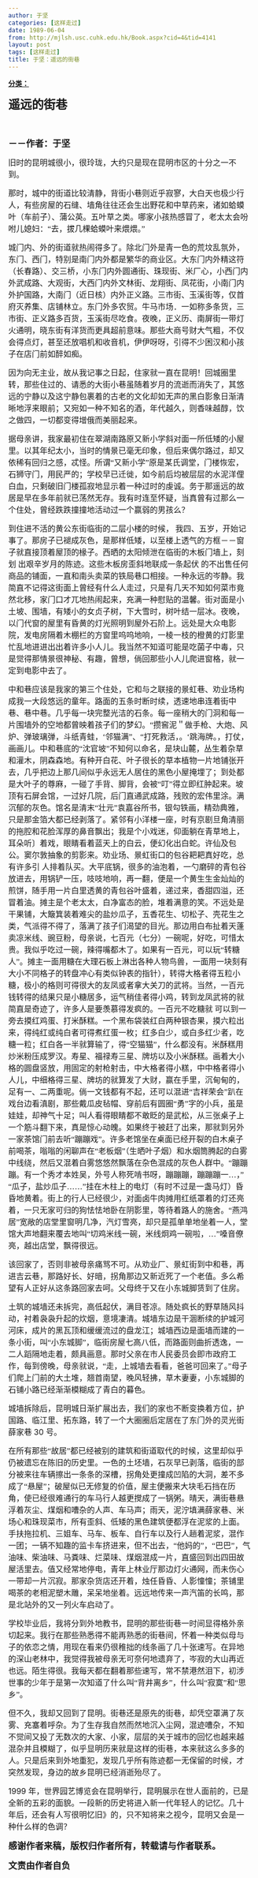 ```yaml
---
author: 于坚
categories: [这样走过]
date: 1989-06-04
from: http://mjlsh.usc.cuhk.edu.hk/Book.aspx?cid=4&tid=4141
layout: post
tags: [这样走过]
title: 于坚：遥远的街巷
---
```


<div style="margin: 15px 10px 10px 0px;">
 <div>
  <span id="ctl00_ContentPlaceHolder1_chapter1_SubjectLabel" style="font-weight:bold;text-decoration:underline;">
   分类：
  </span>
 </div>
 <!--[if gte mso 9]><xml>
 <o:OfficeDocumentSettings>
  <o:AllowPNG/>
 </o:OfficeDocumentSettings>
</xml><![endif]-->
 <!--[if gte mso 9]><xml>
 <w:WordDocument>
  <w:View>Normal</w:View>
  <w:Zoom>0</w:Zoom>
  <w:TrackMoves/>
  <w:TrackFormatting/>
  <w:PunctuationKerning/>
  <w:ValidateAgainstSchemas/>
  <w:SaveIfXMLInvalid>false</w:SaveIfXMLInvalid>
  <w:IgnoreMixedContent>false</w:IgnoreMixedContent>
  <w:AlwaysShowPlaceholderText>false</w:AlwaysShowPlaceholderText>
  <w:DoNotPromoteQF/>
  <w:LidThemeOther>EN-US</w:LidThemeOther>
  <w:LidThemeAsian>ZH-CN</w:LidThemeAsian>
  <w:LidThemeComplexScript>X-NONE</w:LidThemeComplexScript>
  <w:Compatibility>
   <w:BreakWrappedTables/>
   <w:SnapToGridInCell/>
   <w:WrapTextWithPunct/>
   <w:UseAsianBreakRules/>
   <w:DontGrowAutofit/>
   <w:SplitPgBreakAndParaMark/>
   <w:EnableOpenTypeKerning/>
   <w:DontFlipMirrorIndents/>
   <w:OverrideTableStyleHps/>
   <w:UseFELayout/>
  </w:Compatibility>
  <m:mathPr>
   <m:mathFont m:val="Cambria Math"/>
   <m:brkBin m:val="before"/>
   <m:brkBinSub m:val="&#45;-"/>
   <m:smallFrac m:val="off"/>
   <m:dispDef/>
   <m:lMargin m:val="0"/>
   <m:rMargin m:val="0"/>
   <m:defJc m:val="centerGroup"/>
   <m:wrapIndent m:val="1440"/>
   <m:intLim m:val="subSup"/>
   <m:naryLim m:val="undOvr"/>
  </m:mathPr></w:WordDocument>
</xml><![endif]-->
 <!--[if gte mso 9]><xml>
 <w:LatentStyles DefLockedState="false" DefUnhideWhenUsed="true"
  DefSemiHidden="true" DefQFormat="false" DefPriority="99"
  LatentStyleCount="276">
  <w:LsdException Locked="false" Priority="0" SemiHidden="false"
   UnhideWhenUsed="false" QFormat="true" Name="Normal"/>
  <w:LsdException Locked="false" Priority="9" SemiHidden="false"
   UnhideWhenUsed="false" QFormat="true" Name="heading 1"/>
  <w:LsdException Locked="false" Priority="9" QFormat="true" Name="heading 2"/>
  <w:LsdException Locked="false" Priority="9" QFormat="true" Name="heading 3"/>
  <w:LsdException Locked="false" Priority="9" QFormat="true" Name="heading 4"/>
  <w:LsdException Locked="false" Priority="9" QFormat="true" Name="heading 5"/>
  <w:LsdException Locked="false" Priority="9" QFormat="true" Name="heading 6"/>
  <w:LsdException Locked="false" Priority="9" QFormat="true" Name="heading 7"/>
  <w:LsdException Locked="false" Priority="9" QFormat="true" Name="heading 8"/>
  <w:LsdException Locked="false" Priority="9" QFormat="true" Name="heading 9"/>
  <w:LsdException Locked="false" Priority="39" Name="toc 1"/>
  <w:LsdException Locked="false" Priority="39" Name="toc 2"/>
  <w:LsdException Locked="false" Priority="39" Name="toc 3"/>
  <w:LsdException Locked="false" Priority="39" Name="toc 4"/>
  <w:LsdException Locked="false" Priority="39" Name="toc 5"/>
  <w:LsdException Locked="false" Priority="39" Name="toc 6"/>
  <w:LsdException Locked="false" Priority="39" Name="toc 7"/>
  <w:LsdException Locked="false" Priority="39" Name="toc 8"/>
  <w:LsdException Locked="false" Priority="39" Name="toc 9"/>
  <w:LsdException Locked="false" Priority="35" QFormat="true" Name="caption"/>
  <w:LsdException Locked="false" Priority="10" SemiHidden="false"
   UnhideWhenUsed="false" QFormat="true" Name="Title"/>
  <w:LsdException Locked="false" Priority="1" Name="Default Paragraph Font"/>
  <w:LsdException Locked="false" Priority="11" SemiHidden="false"
   UnhideWhenUsed="false" QFormat="true" Name="Subtitle"/>
  <w:LsdException Locked="false" Priority="22" SemiHidden="false"
   UnhideWhenUsed="false" QFormat="true" Name="Strong"/>
  <w:LsdException Locked="false" Priority="20" SemiHidden="false"
   UnhideWhenUsed="false" QFormat="true" Name="Emphasis"/>
  <w:LsdException Locked="false" Priority="59" SemiHidden="false"
   UnhideWhenUsed="false" Name="Table Grid"/>
  <w:LsdException Locked="false" UnhideWhenUsed="false" Name="Placeholder Text"/>
  <w:LsdException Locked="false" Priority="1" SemiHidden="false"
   UnhideWhenUsed="false" QFormat="true" Name="No Spacing"/>
  <w:LsdException Locked="false" Priority="60" SemiHidden="false"
   UnhideWhenUsed="false" Name="Light Shading"/>
  <w:LsdException Locked="false" Priority="61" SemiHidden="false"
   UnhideWhenUsed="false" Name="Light List"/>
  <w:LsdException Locked="false" Priority="62" SemiHidden="false"
   UnhideWhenUsed="false" Name="Light Grid"/>
  <w:LsdException Locked="false" Priority="63" SemiHidden="false"
   UnhideWhenUsed="false" Name="Medium Shading 1"/>
  <w:LsdException Locked="false" Priority="64" SemiHidden="false"
   UnhideWhenUsed="false" Name="Medium Shading 2"/>
  <w:LsdException Locked="false" Priority="65" SemiHidden="false"
   UnhideWhenUsed="false" Name="Medium List 1"/>
  <w:LsdException Locked="false" Priority="66" SemiHidden="false"
   UnhideWhenUsed="false" Name="Medium List 2"/>
  <w:LsdException Locked="false" Priority="67" SemiHidden="false"
   UnhideWhenUsed="false" Name="Medium Grid 1"/>
  <w:LsdException Locked="false" Priority="68" SemiHidden="false"
   UnhideWhenUsed="false" Name="Medium Grid 2"/>
  <w:LsdException Locked="false" Priority="69" SemiHidden="false"
   UnhideWhenUsed="false" Name="Medium Grid 3"/>
  <w:LsdException Locked="false" Priority="70" SemiHidden="false"
   UnhideWhenUsed="false" Name="Dark List"/>
  <w:LsdException Locked="false" Priority="71" SemiHidden="false"
   UnhideWhenUsed="false" Name="Colorful Shading"/>
  <w:LsdException Locked="false" Priority="72" SemiHidden="false"
   UnhideWhenUsed="false" Name="Colorful List"/>
  <w:LsdException Locked="false" Priority="73" SemiHidden="false"
   UnhideWhenUsed="false" Name="Colorful Grid"/>
  <w:LsdException Locked="false" Priority="60" SemiHidden="false"
   UnhideWhenUsed="false" Name="Light Shading Accent 1"/>
  <w:LsdException Locked="false" Priority="61" SemiHidden="false"
   UnhideWhenUsed="false" Name="Light List Accent 1"/>
  <w:LsdException Locked="false" Priority="62" SemiHidden="false"
   UnhideWhenUsed="false" Name="Light Grid Accent 1"/>
  <w:LsdException Locked="false" Priority="63" SemiHidden="false"
   UnhideWhenUsed="false" Name="Medium Shading 1 Accent 1"/>
  <w:LsdException Locked="false" Priority="64" SemiHidden="false"
   UnhideWhenUsed="false" Name="Medium Shading 2 Accent 1"/>
  <w:LsdException Locked="false" Priority="65" SemiHidden="false"
   UnhideWhenUsed="false" Name="Medium List 1 Accent 1"/>
  <w:LsdException Locked="false" UnhideWhenUsed="false" Name="Revision"/>
  <w:LsdException Locked="false" Priority="34" SemiHidden="false"
   UnhideWhenUsed="false" QFormat="true" Name="List Paragraph"/>
  <w:LsdException Locked="false" Priority="29" SemiHidden="false"
   UnhideWhenUsed="false" QFormat="true" Name="Quote"/>
  <w:LsdException Locked="false" Priority="30" SemiHidden="false"
   UnhideWhenUsed="false" QFormat="true" Name="Intense Quote"/>
  <w:LsdException Locked="false" Priority="66" SemiHidden="false"
   UnhideWhenUsed="false" Name="Medium List 2 Accent 1"/>
  <w:LsdException Locked="false" Priority="67" SemiHidden="false"
   UnhideWhenUsed="false" Name="Medium Grid 1 Accent 1"/>
  <w:LsdException Locked="false" Priority="68" SemiHidden="false"
   UnhideWhenUsed="false" Name="Medium Grid 2 Accent 1"/>
  <w:LsdException Locked="false" Priority="69" SemiHidden="false"
   UnhideWhenUsed="false" Name="Medium Grid 3 Accent 1"/>
  <w:LsdException Locked="false" Priority="70" SemiHidden="false"
   UnhideWhenUsed="false" Name="Dark List Accent 1"/>
  <w:LsdException Locked="false" Priority="71" SemiHidden="false"
   UnhideWhenUsed="false" Name="Colorful Shading Accent 1"/>
  <w:LsdException Locked="false" Priority="72" SemiHidden="false"
   UnhideWhenUsed="false" Name="Colorful List Accent 1"/>
  <w:LsdException Locked="false" Priority="73" SemiHidden="false"
   UnhideWhenUsed="false" Name="Colorful Grid Accent 1"/>
  <w:LsdException Locked="false" Priority="60" SemiHidden="false"
   UnhideWhenUsed="false" Name="Light Shading Accent 2"/>
  <w:LsdException Locked="false" Priority="61" SemiHidden="false"
   UnhideWhenUsed="false" Name="Light List Accent 2"/>
  <w:LsdException Locked="false" Priority="62" SemiHidden="false"
   UnhideWhenUsed="false" Name="Light Grid Accent 2"/>
  <w:LsdException Locked="false" Priority="63" SemiHidden="false"
   UnhideWhenUsed="false" Name="Medium Shading 1 Accent 2"/>
  <w:LsdException Locked="false" Priority="64" SemiHidden="false"
   UnhideWhenUsed="false" Name="Medium Shading 2 Accent 2"/>
  <w:LsdException Locked="false" Priority="65" SemiHidden="false"
   UnhideWhenUsed="false" Name="Medium List 1 Accent 2"/>
  <w:LsdException Locked="false" Priority="66" SemiHidden="false"
   UnhideWhenUsed="false" Name="Medium List 2 Accent 2"/>
  <w:LsdException Locked="false" Priority="67" SemiHidden="false"
   UnhideWhenUsed="false" Name="Medium Grid 1 Accent 2"/>
  <w:LsdException Locked="false" Priority="68" SemiHidden="false"
   UnhideWhenUsed="false" Name="Medium Grid 2 Accent 2"/>
  <w:LsdException Locked="false" Priority="69" SemiHidden="false"
   UnhideWhenUsed="false" Name="Medium Grid 3 Accent 2"/>
  <w:LsdException Locked="false" Priority="70" SemiHidden="false"
   UnhideWhenUsed="false" Name="Dark List Accent 2"/>
  <w:LsdException Locked="false" Priority="71" SemiHidden="false"
   UnhideWhenUsed="false" Name="Colorful Shading Accent 2"/>
  <w:LsdException Locked="false" Priority="72" SemiHidden="false"
   UnhideWhenUsed="false" Name="Colorful List Accent 2"/>
  <w:LsdException Locked="false" Priority="73" SemiHidden="false"
   UnhideWhenUsed="false" Name="Colorful Grid Accent 2"/>
  <w:LsdException Locked="false" Priority="60" SemiHidden="false"
   UnhideWhenUsed="false" Name="Light Shading Accent 3"/>
  <w:LsdException Locked="false" Priority="61" SemiHidden="false"
   UnhideWhenUsed="false" Name="Light List Accent 3"/>
  <w:LsdException Locked="false" Priority="62" SemiHidden="false"
   UnhideWhenUsed="false" Name="Light Grid Accent 3"/>
  <w:LsdException Locked="false" Priority="63" SemiHidden="false"
   UnhideWhenUsed="false" Name="Medium Shading 1 Accent 3"/>
  <w:LsdException Locked="false" Priority="64" SemiHidden="false"
   UnhideWhenUsed="false" Name="Medium Shading 2 Accent 3"/>
  <w:LsdException Locked="false" Priority="65" SemiHidden="false"
   UnhideWhenUsed="false" Name="Medium List 1 Accent 3"/>
  <w:LsdException Locked="false" Priority="66" SemiHidden="false"
   UnhideWhenUsed="false" Name="Medium List 2 Accent 3"/>
  <w:LsdException Locked="false" Priority="67" SemiHidden="false"
   UnhideWhenUsed="false" Name="Medium Grid 1 Accent 3"/>
  <w:LsdException Locked="false" Priority="68" SemiHidden="false"
   UnhideWhenUsed="false" Name="Medium Grid 2 Accent 3"/>
  <w:LsdException Locked="false" Priority="69" SemiHidden="false"
   UnhideWhenUsed="false" Name="Medium Grid 3 Accent 3"/>
  <w:LsdException Locked="false" Priority="70" SemiHidden="false"
   UnhideWhenUsed="false" Name="Dark List Accent 3"/>
  <w:LsdException Locked="false" Priority="71" SemiHidden="false"
   UnhideWhenUsed="false" Name="Colorful Shading Accent 3"/>
  <w:LsdException Locked="false" Priority="72" SemiHidden="false"
   UnhideWhenUsed="false" Name="Colorful List Accent 3"/>
  <w:LsdException Locked="false" Priority="73" SemiHidden="false"
   UnhideWhenUsed="false" Name="Colorful Grid Accent 3"/>
  <w:LsdException Locked="false" Priority="60" SemiHidden="false"
   UnhideWhenUsed="false" Name="Light Shading Accent 4"/>
  <w:LsdException Locked="false" Priority="61" SemiHidden="false"
   UnhideWhenUsed="false" Name="Light List Accent 4"/>
  <w:LsdException Locked="false" Priority="62" SemiHidden="false"
   UnhideWhenUsed="false" Name="Light Grid Accent 4"/>
  <w:LsdException Locked="false" Priority="63" SemiHidden="false"
   UnhideWhenUsed="false" Name="Medium Shading 1 Accent 4"/>
  <w:LsdException Locked="false" Priority="64" SemiHidden="false"
   UnhideWhenUsed="false" Name="Medium Shading 2 Accent 4"/>
  <w:LsdException Locked="false" Priority="65" SemiHidden="false"
   UnhideWhenUsed="false" Name="Medium List 1 Accent 4"/>
  <w:LsdException Locked="false" Priority="66" SemiHidden="false"
   UnhideWhenUsed="false" Name="Medium List 2 Accent 4"/>
  <w:LsdException Locked="false" Priority="67" SemiHidden="false"
   UnhideWhenUsed="false" Name="Medium Grid 1 Accent 4"/>
  <w:LsdException Locked="false" Priority="68" SemiHidden="false"
   UnhideWhenUsed="false" Name="Medium Grid 2 Accent 4"/>
  <w:LsdException Locked="false" Priority="69" SemiHidden="false"
   UnhideWhenUsed="false" Name="Medium Grid 3 Accent 4"/>
  <w:LsdException Locked="false" Priority="70" SemiHidden="false"
   UnhideWhenUsed="false" Name="Dark List Accent 4"/>
  <w:LsdException Locked="false" Priority="71" SemiHidden="false"
   UnhideWhenUsed="false" Name="Colorful Shading Accent 4"/>
  <w:LsdException Locked="false" Priority="72" SemiHidden="false"
   UnhideWhenUsed="false" Name="Colorful List Accent 4"/>
  <w:LsdException Locked="false" Priority="73" SemiHidden="false"
   UnhideWhenUsed="false" Name="Colorful Grid Accent 4"/>
  <w:LsdException Locked="false" Priority="60" SemiHidden="false"
   UnhideWhenUsed="false" Name="Light Shading Accent 5"/>
  <w:LsdException Locked="false" Priority="61" SemiHidden="false"
   UnhideWhenUsed="false" Name="Light List Accent 5"/>
  <w:LsdException Locked="false" Priority="62" SemiHidden="false"
   UnhideWhenUsed="false" Name="Light Grid Accent 5"/>
  <w:LsdException Locked="false" Priority="63" SemiHidden="false"
   UnhideWhenUsed="false" Name="Medium Shading 1 Accent 5"/>
  <w:LsdException Locked="false" Priority="64" SemiHidden="false"
   UnhideWhenUsed="false" Name="Medium Shading 2 Accent 5"/>
  <w:LsdException Locked="false" Priority="65" SemiHidden="false"
   UnhideWhenUsed="false" Name="Medium List 1 Accent 5"/>
  <w:LsdException Locked="false" Priority="66" SemiHidden="false"
   UnhideWhenUsed="false" Name="Medium List 2 Accent 5"/>
  <w:LsdException Locked="false" Priority="67" SemiHidden="false"
   UnhideWhenUsed="false" Name="Medium Grid 1 Accent 5"/>
  <w:LsdException Locked="false" Priority="68" SemiHidden="false"
   UnhideWhenUsed="false" Name="Medium Grid 2 Accent 5"/>
  <w:LsdException Locked="false" Priority="69" SemiHidden="false"
   UnhideWhenUsed="false" Name="Medium Grid 3 Accent 5"/>
  <w:LsdException Locked="false" Priority="70" SemiHidden="false"
   UnhideWhenUsed="false" Name="Dark List Accent 5"/>
  <w:LsdException Locked="false" Priority="71" SemiHidden="false"
   UnhideWhenUsed="false" Name="Colorful Shading Accent 5"/>
  <w:LsdException Locked="false" Priority="72" SemiHidden="false"
   UnhideWhenUsed="false" Name="Colorful List Accent 5"/>
  <w:LsdException Locked="false" Priority="73" SemiHidden="false"
   UnhideWhenUsed="false" Name="Colorful Grid Accent 5"/>
  <w:LsdException Locked="false" Priority="60" SemiHidden="false"
   UnhideWhenUsed="false" Name="Light Shading Accent 6"/>
  <w:LsdException Locked="false" Priority="61" SemiHidden="false"
   UnhideWhenUsed="false" Name="Light List Accent 6"/>
  <w:LsdException Locked="false" Priority="62" SemiHidden="false"
   UnhideWhenUsed="false" Name="Light Grid Accent 6"/>
  <w:LsdException Locked="false" Priority="63" SemiHidden="false"
   UnhideWhenUsed="false" Name="Medium Shading 1 Accent 6"/>
  <w:LsdException Locked="false" Priority="64" SemiHidden="false"
   UnhideWhenUsed="false" Name="Medium Shading 2 Accent 6"/>
  <w:LsdException Locked="false" Priority="65" SemiHidden="false"
   UnhideWhenUsed="false" Name="Medium List 1 Accent 6"/>
  <w:LsdException Locked="false" Priority="66" SemiHidden="false"
   UnhideWhenUsed="false" Name="Medium List 2 Accent 6"/>
  <w:LsdException Locked="false" Priority="67" SemiHidden="false"
   UnhideWhenUsed="false" Name="Medium Grid 1 Accent 6"/>
  <w:LsdException Locked="false" Priority="68" SemiHidden="false"
   UnhideWhenUsed="false" Name="Medium Grid 2 Accent 6"/>
  <w:LsdException Locked="false" Priority="69" SemiHidden="false"
   UnhideWhenUsed="false" Name="Medium Grid 3 Accent 6"/>
  <w:LsdException Locked="false" Priority="70" SemiHidden="false"
   UnhideWhenUsed="false" Name="Dark List Accent 6"/>
  <w:LsdException Locked="false" Priority="71" SemiHidden="false"
   UnhideWhenUsed="false" Name="Colorful Shading Accent 6"/>
  <w:LsdException Locked="false" Priority="72" SemiHidden="false"
   UnhideWhenUsed="false" Name="Colorful List Accent 6"/>
  <w:LsdException Locked="false" Priority="73" SemiHidden="false"
   UnhideWhenUsed="false" Name="Colorful Grid Accent 6"/>
  <w:LsdException Locked="false" Priority="19" SemiHidden="false"
   UnhideWhenUsed="false" QFormat="true" Name="Subtle Emphasis"/>
  <w:LsdException Locked="false" Priority="21" SemiHidden="false"
   UnhideWhenUsed="false" QFormat="true" Name="Intense Emphasis"/>
  <w:LsdException Locked="false" Priority="31" SemiHidden="false"
   UnhideWhenUsed="false" QFormat="true" Name="Subtle Reference"/>
  <w:LsdException Locked="false" Priority="32" SemiHidden="false"
   UnhideWhenUsed="false" QFormat="true" Name="Intense Reference"/>
  <w:LsdException Locked="false" Priority="33" SemiHidden="false"
   UnhideWhenUsed="false" QFormat="true" Name="Book Title"/>
  <w:LsdException Locked="false" Priority="37" Name="Bibliography"/>
  <w:LsdException Locked="false" Priority="39" QFormat="true" Name="TOC Heading"/>
 </w:LatentStyles>
</xml><![endif]-->
 <!--[if gte mso 10]>
<style>
 /* Style Definitions */
table.MsoNormalTable
	{mso-style-name:"Table Normal";
	mso-tstyle-rowband-size:0;
	mso-tstyle-colband-size:0;
	mso-style-noshow:yes;
	mso-style-priority:99;
	mso-style-parent:"";
	mso-padding-alt:0in 5.4pt 0in 5.4pt;
	mso-para-margin:0in;
	mso-para-margin-bottom:.0001pt;
	mso-pagination:widow-orphan;
	font-size:10.5pt;
	mso-bidi-font-size:11.0pt;
	font-family:Calibri;
	mso-ascii-font-family:Calibri;
	mso-ascii-theme-font:minor-latin;
	mso-hansi-font-family:Calibri;
	mso-hansi-theme-font:minor-latin;
	mso-font-kerning:1.0pt;
	mso-fareast-language:ZH-CN;}
</style>
<![endif]-->
 <!--StartFragment-->
 <p class="MsoNormal">
  <o:p>
   <font size="3">
   </font>
  </o:p>
 </p>
 <p class="MsoNormal">
  <b style="">
   <span lang="ZH-CN" style="font-family: 宋体;">
    <font size="5">
     遥远的街巷
    </font>
   </span>
   <font size="4">
    <o:p>
    </o:p>
   </font>
  </b>
 </p>
 <p class="MsoNormal">
  <b style="">
   <font size="4">
    <span lang="ZH-CN" style="font-family: 宋体;">
     <br/>
    </span>
   </font>
  </b>
 </p>
 <p class="MsoNormal">
  <span lang="ZH-CN" style="font-family: 宋体;">
   <b style="">
    <font size="4">
     －－作者：于坚
    </font>
   </b>
  </span>
  <font size="3">
   <o:p>
   </o:p>
  </font>
 </p>
 <p class="MsoNormal">
  <o:p>
   <font size="3">
   </font>
  </o:p>
 </p>
 <p class="MsoNormal">
  <font size="3">
   <span lang="ZH-CN" style="font-family:宋体;mso-ascii-font-family:
Calibri;mso-ascii-theme-font:minor-latin;mso-fareast-font-family:宋体;mso-fareast-theme-font:
minor-fareast">
    旧时的昆明城很小，很玲珑，大约只是现在昆明市区的十分之一不到。
   </span>
   <o:p>
   </o:p>
  </font>
 </p>
 <p class="MsoNormal">
  <o:p>
   <font size="3">
   </font>
  </o:p>
 </p>
 <p class="MsoNormal">
  <font size="3">
   <span lang="ZH-CN" style="font-family:宋体;mso-ascii-font-family:
Calibri;mso-ascii-theme-font:minor-latin;mso-fareast-font-family:宋体;mso-fareast-theme-font:
minor-fareast">
    那时，城中的街道比较清静，背街小巷则近乎寂寥，大白天也极少行人，有些房屋的石缝、墙角往往还会生出野花和中草药来，诸如蛤蟆叶（车前子）、蒲公英。五叶草之类。哪家小孩热感冒了，老太太会吩咐儿媳妇：“去，拔几棵蛤蟆叶来煨煨。”
   </span>
   <o:p>
   </o:p>
  </font>
 </p>
 <p class="MsoNormal">
  <o:p>
   <font size="3">
   </font>
  </o:p>
 </p>
 <p class="MsoNormal">
  <font size="3">
   <span lang="ZH-CN" style="font-family:宋体;mso-ascii-font-family:
Calibri;mso-ascii-theme-font:minor-latin;mso-fareast-font-family:宋体;mso-fareast-theme-font:
minor-fareast">
    城门内、外的街道就热闹得多了。除北门外是青一色的荒坟乱氛外，东门、西门，特别是南门内外都是繁华的商业区。大东门内外精这符（长春路）、交三桥，小东门内外圆通街、珠现街、米厂心，小西门内外武成路、大观街，大西门内外文林街、龙翔街、凤花街，小南门内外护国路，大南门（近日核）内外正义路。三市街、玉溪街等，仅首府灭养集、店铺林立。东门外多农贸。牛马市场．一如称多条货，三市街、正义路多百货，玉溪街尽吃食。夜晚，正义历、南屏街一带灯火通明，晓东街有洋货而更具超前意味。那些大商号财大气粗，不仅会得点灯，甚至还放唱机和收音机，伊伊呀呀，引得不少困汉和小孩子在店门前如醉如痴。
   </span>
   <o:p>
   </o:p>
  </font>
 </p>
 <p class="MsoNormal">
  <o:p>
   <font size="3">
   </font>
  </o:p>
 </p>
 <p class="MsoNormal">
  <font size="3">
   <span lang="ZH-CN" style="font-family:宋体;mso-ascii-font-family:
Calibri;mso-ascii-theme-font:minor-latin;mso-fareast-font-family:宋体;mso-fareast-theme-font:
minor-fareast">
    因为向无主业，故从我记事之日起，住家就一直在昆明！回城圈里转，那些住过的、请悉的大街小巷虽随着岁月的流逝而消失了，其悠远的宁静以及这宁静包裹着的古老的文化却如无声的黑白影象日渐清晰地浮来眼前；又宛如一种不知名的酒，年代越久，则香味越醇，饮之做四，一切都变得增俄而美丽起来。
   </span>
   <o:p>
   </o:p>
  </font>
 </p>
 <p class="MsoNormal">
  <o:p>
   <font size="3">
   </font>
  </o:p>
 </p>
 <p class="MsoNormal">
  <font size="3">
   <span lang="ZH-CN" style="font-family:宋体;mso-ascii-font-family:
Calibri;mso-ascii-theme-font:minor-latin;mso-fareast-font-family:宋体;mso-fareast-theme-font:
minor-fareast">
    据母亲讲，我家最初住在翠湖南路原又新小学斜对面一所低矮的小屋里。以其年纪太小，当时的情景已毫无印象，但后来偶尔路过，却又依稀有回归之感，忒怪。所谓“又新小学”原是某氏调堂，门楼恢宏，石狮守门，用民严的；学校早已迁徙，如今前后均被层层的水泥洋俚白血，只剩破旧门楼孤寂地显示着一种过时的虔诚。务于那遥远的故居是早在多年前就已荡然无存。我有时连至怀疑，当真曾有过那么一个住处，曾经跌跌撞撞地活动过一个赢弱的男孩么？
   </span>
   <o:p>
   </o:p>
  </font>
 </p>
 <p class="MsoNormal">
  <o:p>
   <font size="3">
   </font>
  </o:p>
 </p>
 <p class="MsoNormal">
  <font size="3">
   <span lang="ZH-CN" style="font-family:宋体;mso-ascii-font-family:
Calibri;mso-ascii-theme-font:minor-latin;mso-fareast-font-family:宋体;mso-fareast-theme-font:
minor-fareast">
    到住进不活的黄公东街临街的二层小楼的时候，
   </span>
   <span lang="ZH-CN" style="font-family:宋体;mso-ascii-font-family:Calibri;
mso-ascii-theme-font:minor-latin;mso-fareast-font-family:宋体;mso-fareast-theme-font:
minor-fareast">
    我四、五岁，开始记事了。那房子已褪成灰色，是那样低矮，以至楼上透气的方框－－窗子就直接顶着屋顶的椽子。西晒的太阳倾泄在临街的木板门墙上，刻划
   </span>
   <span lang="ZH-CN">
   </span>
   <span lang="ZH-CN" style="font-family:宋体;mso-ascii-font-family:
Calibri;mso-ascii-theme-font:minor-latin;mso-fareast-font-family:宋体;mso-fareast-theme-font:
minor-fareast">
    出艰辛岁月的陈迹。这些木板房歪斜地联成一条起伏
   </span>
   <span lang="ZH-CN" style="font-family:宋体;mso-ascii-font-family:Calibri;
mso-ascii-theme-font:minor-latin;mso-fareast-font-family:宋体;mso-fareast-theme-font:
minor-fareast">
    的不出售任何商品的铺面，一直和南头卖菜的铁局巷口相接。一种永远的岑静。我简直不记得这街面上曾经有什么人走过，只是有几天不知如何菜市竟然北移，家门口才兀地热闹起来，充满一种慰贴的温馨。街对面是小土坡、围墙，有矮小的女贞子树，下大雪时，树叶结一层冰。夜晚，以门代窗的屋里有昏黄的灯光照明到屋外石阶上。远处是大众电影院，发电房隔着木棚栏的方窗里呜呜地响，一棱一枝的橙黄的灯影里忙乱地进进出出着许多小人儿。我当然不知道可能是吃菌子中毒，只是觉得那情景很神秘、有趣，曾想，倘回那些小人儿爬进窗格，就一定到电影中去了。
   </span>
   <o:p>
   </o:p>
  </font>
 </p>
 <p class="MsoNormal">
  <o:p>
   <font size="3">
   </font>
  </o:p>
 </p>
 <p class="MsoNormal">
  <font size="3">
   <span lang="ZH-CN" style="font-family:宋体;mso-ascii-font-family:
Calibri;mso-ascii-theme-font:minor-latin;mso-fareast-font-family:宋体;mso-fareast-theme-font:
minor-fareast">
    中和巷应该是我家的第三个住处，它和与之联接的景虹巷、劝业场构成我一大段悠远的童年。路面的五条时断时续，透速地串连着街中巷、巷中巷。几乎每一块完整光洁的石条。每一座稍大的门洞和每一片围墙外的空地都曾映着孩子们的梦幻。“攒窖泥＂做手枪、大炮、风炉、弹玻璃弹，斗纸青蛙，‘邻猫满”、“打死救活，。‘跳海牌。，打仗，画画儿。中和巷底的“沈官坡”不知何以命名，是块山麓，丛生着杂草和灌木，阴森森地。有种开白花、叶子很长的草本植物一片地铺张开去，几乎把边上那几间似乎永远无人居住的黑色小屋掩埋了；到处都是大叶子的尊麻，一碰了手背、脚背，会被“叮”得立即红肿起来。坡顶有石屏会馆，一过好几院，后门直通武成路，残败的宏伟里涂。满沉郁的灰色。馆名是清末“壮元”袁嘉谷所书，银勾铁画，精劲典雅，只是那金箔大都已经剥落了。紧邻有小洋楼一座，时有京剧旦角清丽的拖腔和花脸浑厚的鼻音飘出；我是个小戏迷，仰面躺在青草地上，耳朵听〕着戏，眼睛看着蓝天上的白云，便幻化出白蛇。许仙及包公。窦尔敦抽象的剪影来。劝业场、景虹街口的包谷耙耙真好吃，总有许多引
   </span>
   <span lang="ZH-CN" style="font-family:宋体;
mso-ascii-font-family:Calibri;mso-ascii-theme-font:minor-latin;mso-fareast-font-family:
宋体;mso-fareast-theme-font:minor-fareast">
    人排着队买。大平底锅，很多的油泡着，一勺磨碎的青包谷放进去，用锅铲一压，吱吱地响，再一翻，便是一个黄生生金灿灿的煎饼，随手用一片白里透黄的青包谷叶盛着，递过来，香甜四溢，还冒着油。摊主是个老太太，白净富态的脸，堆着满意的笑。不远处是干果铺，大簸箕装着难尖的盐炒瓜子，五香花生、切松子、壳花生之类，气派得不得了，落满了孩子们渴望的目光。那边用白布扯着天蓬卖凉米线、豌豆粉，母亲说，七百元（七分）一碗呢，好吃，可惜太贵。我似乎吃过一碗，辣得嘴都木了。如果有一百元，可以玩“转糖人”。摊主一面用糖在大理石板上淋出各种人物鸟兽，一面用一块刻有大小不同格子的转盘冲心有类似钟表的指针），转得大格者得五粒小糖，极小的格则可得很大的友凤或者拿大关刀的武将。当然，一百元钱转得的结果只是小糖居多，运气稍佳者得小鸡，转到龙凤武将的就简直是奇迹了，许多人是要羡慕得发疯的。一百元不吃糖就
   </span>
   <span lang="ZH-CN" style="font-family:宋体;
mso-ascii-font-family:Calibri;mso-ascii-theme-font:minor-latin;mso-fareast-font-family:
宋体;mso-fareast-theme-font:minor-fareast">
    可以到一旁去摸红鸡蛋、打米酥糕。一个黑布袋装红白两种银杏果，摸六粒出来，得纯红或纯白者可得煮红蛋一枚；红多白少，或白多红少者，吃糖一粒；红白各一半就算输了，得“空猫猫”，什么都没有。米酥糕用炒米粉压成罗汉。寿星、福禄寿三星、牌坊以及小米酥糕。画着大小格的圆盘竖放，用固定的射枪射击，中大格者得小糕，中中格者得小人儿，中细格得三星、牌坊的就算发了大财，赢在手里，沉甸甸的，足有一、二两重呢。倘一文钱都有不起，还可以混进“吉祥荣会”趴在戏台边看滇剧，那些戴瓜皮毡帽、穿前后有圆圈“勇”字的小兵，虽是娃娃，却神气十足；叫人看得眼睛都不敢眨的是武松，从三张桌子上一个筋斗翻下来，真是惊心动魄。如果终于被赶了出来，那就到另外一家茶馆门前去听“蹦蹦戏”。许多老馆坐在桌面已经开裂的白木桌子前喝茶，嗡嗡的闲聊声在“老板烟”（生晒叶子烟）和水烟筒腾起的白雾中线绕，然后又混着白雾悠悠然飘落在杂色混成的灰色人群中。“蹦蹦蹦。有一个秀才本姓吴，外号人称死啃书呀，蹦蹦蹦，蹦蹦蹦一…，”“瓜子，盐炒瓜子……”挂在木柱上的电灯（有时不过是一盏马灯）昏昏地黄着。街上的行人已经很少，对面卤牛肉摊用红纸罩着的灯还亮着，一只无家可归的狗怯怯地卧在阴影里，等待着路人的施舍。“燕鸿居”宽敞的店堂里窗明几净，汽灯雪亮，却只是孤单单地坐着一人，堂馆大声地翻来覆去地叫“切鸡米线一碗，米线炯鸡一碗啦，…”嗓音僚亮，越出店堂，飘得很远。
   </span>
   <o:p>
   </o:p>
  </font>
 </p>
 <p class="MsoNormal">
  <o:p>
   <font size="3">
   </font>
  </o:p>
 </p>
 <p class="MsoNormal">
  <font size="3">
   <span lang="ZH-CN" style="font-family:宋体;mso-ascii-font-family:
Calibri;mso-ascii-theme-font:minor-latin;mso-fareast-font-family:宋体;mso-fareast-theme-font:
minor-fareast">
    该回家了，否则非被母亲痛骂不可。从劝业厂、景虹街到中和巷，再进吉云巷，那路好长、好暗，拐角那边又新近死了一个老值。多么希望有人正好从这条路回家去呵。父母终于又在小东城脚赁到了住房。
   </span>
   <o:p>
   </o:p>
  </font>
 </p>
 <p class="MsoNormal">
  <o:p>
   <font size="3">
   </font>
  </o:p>
 </p>
 <p class="MsoNormal">
  <font size="3">
   <span lang="ZH-CN" style="font-family:宋体;mso-ascii-font-family:
Calibri;mso-ascii-theme-font:minor-latin;mso-fareast-font-family:宋体;mso-fareast-theme-font:
minor-fareast">
    土筑的城墙还未拆完，高低起伏，满目苍凉。随处疯长的野草随风抖动，衬着袅袅升起的炊烟，意境凄清。城墙东边是干涸断续的护城河河床，成片的黑瓦顶和缓缓流过的盘龙江；城墙西边是面墙而建的一条小街，叫“小东城脚”，临街房屋七高八低，而路面则曲折透逸，一二人蹈隔地走着，颇具画意。那时父亲在市人民委员会即市政府工作，每到傍晚，母亲就说，“走，上城墙去看看，爸爸可回来了。”母子们爬上门前的大土堆，翘首南望，晚风轻拂，草木妻妻，小东城脚的石铺小路已经渐渐模糊成了青白的暮色。
   </span>
   <o:p>
   </o:p>
  </font>
 </p>
 <p class="MsoNormal">
  <o:p>
   <font size="3">
   </font>
  </o:p>
 </p>
 <p class="MsoNormal">
  <font size="3">
   <span lang="ZH-CN" style="font-family:宋体;mso-ascii-font-family:
Calibri;mso-ascii-theme-font:minor-latin;mso-fareast-font-family:宋体;mso-fareast-theme-font:
minor-fareast">
    城墙拆除后，昆明城日渐扩展出去，我们的家也不断变换着方位，护国路、临江里、拓东路，转了一个大圈圈后定居在了东门外的灵光街薛家巷
   </span>
   30
   <span lang="ZH-CN" style="font-family:宋体;mso-ascii-font-family:Calibri;mso-ascii-theme-font:
minor-latin;mso-fareast-font-family:宋体;mso-fareast-theme-font:minor-fareast">
    号。
   </span>
   <o:p>
   </o:p>
  </font>
 </p>
 <p class="MsoNormal">
  <o:p>
   <font size="3">
   </font>
  </o:p>
 </p>
 <p class="MsoNormal">
  <font size="3">
   <span lang="ZH-CN" style="font-family:宋体;mso-ascii-font-family:
Calibri;mso-ascii-theme-font:minor-latin;mso-fareast-font-family:宋体;mso-fareast-theme-font:
minor-fareast">
    在所有那些“故居”都已经被别的建筑和街道取代的时候，这里却似乎仍被遗忘在陈旧的历史里。一色的土坯墙，石灰早已剥落，临街的部分被来往车辆擦出一条条的深槽，拐角处更撞成凹陷的大洞，差不多成了“悬屋”；破屋似已无修复的价值，屋主便搬来大块毛石挡在历角，使已经很难通行的车马行人越更搅成了一锅粥。晴天，满街巷悬浮着灰尘、煤烟和嘈杂的人声、车马声；雨天，泥泞填满薛家巷、米场心和珠现菜市，所有歪斜、低矮的黑色建筑便都浮在泥浆的上面。手扶拖拉机、三姐车、马车、板车、自行车以及行人趟着泥浆，混作一团；一辆不知趣的监卡车挤进来，但不出去，“他妈的”，“巴巴”，气油味、柴油味、马粪味、烂菜味、煤烟混成一片，直盛回到出四田故屋活里去。值又经常地停电，青年上林业厅那边灯火通网，而未伤心一带却一片沉寂。那家杂货店还开着，烛任昏昏、人影憧憧；茶铺里喝茶的老相泥塑木雕，呆呆地坐着。远远地传来一声汽笛的长鸣，那是北站外的又一列火车启动了。
   </span>
   <o:p>
   </o:p>
  </font>
 </p>
 <p class="MsoNormal">
  <o:p>
   <font size="3">
   </font>
  </o:p>
 </p>
 <p class="MsoNormal">
  <font size="3">
   <span lang="ZH-CN" style="font-family:宋体;mso-ascii-font-family:
Calibri;mso-ascii-theme-font:minor-latin;mso-fareast-font-family:宋体;mso-fareast-theme-font:
minor-fareast">
    学校毕业后，我将分到外地教书，昆明的那些街巷一时间显得格外亲切起来。我行在那些熟悉得不能再熟悉的街巷间，怀着一种类似母与子的依恋之情，用现在看来仍很稚拙的线条画了几十张速写。在异地的深山老林中，我觉得我被母亲无可奈何地遗弃了，岑寂的大山再近也远。陌生得很。我每天都在翻着那些速写，常不禁港然泪下，初涉世事的少年于是第一次知道了什么叫“背井离乡”，什么叫“寂寞”和“思乡”。
   </span>
   <o:p>
   </o:p>
  </font>
 </p>
 <p class="MsoNormal">
  <o:p>
   <font size="3">
   </font>
  </o:p>
 </p>
 <p class="MsoNormal">
  <font size="3">
   <span lang="ZH-CN" style="font-family:宋体;mso-ascii-font-family:
Calibri;mso-ascii-theme-font:minor-latin;mso-fareast-font-family:宋体;mso-fareast-theme-font:
minor-fareast">
    但不久，我却又回到了昆明。街巷还是原先的街巷，却凭空罩满了灰雾、充塞着呼杂。为了生存我自然而然地沉入尘网，混迹嘈杂，不知不觉间又投了无数次的大家、小家，层层的关于城市的回忆也越来越混杂并且模糊了，似乎显明历来就是这样的街巷，本来就这么多多的人。只是后来到外地重犯，发现几乎所有陈迹都一无保留的时候，才突然发现，身边的故乡昆明已经消逝殆尽了。
   </span>
   <o:p>
   </o:p>
  </font>
 </p>
 <p class="MsoNormal">
  <o:p>
   <font size="3">
   </font>
  </o:p>
 </p>
 <p class="MsoNormal">
  <font size="3">
   1999
   <span lang="ZH-CN" style="font-family:宋体;mso-ascii-font-family:
Calibri;mso-ascii-theme-font:minor-latin;mso-fareast-font-family:宋体;mso-fareast-theme-font:
minor-fareast">
    年，世界园艺博览会在昆明举行，昆明展示在世人面前的，已是全新的五彩的面貌。一段新的历史将进入新一代年轻人的记忆。几十年后，还会有人写很明忆旧》的，只不知将来之视今，昆明又会是一种什么样的色调？
   </span>
  </font>
  <o:p>
  </o:p>
 </p>
 <p class="MsoNormal">
  <o:p>
  </o:p>
 </p>
 <p class="MsoNormal">
  <o:p>
  </o:p>
 </p>
 <p class="MsoNormal">
  <font size="4">
   <b>
    <span lang="ZH-CN" style="font-family:宋体;mso-ascii-font-family:
Calibri;mso-ascii-theme-font:minor-latin;mso-fareast-font-family:宋体;mso-fareast-theme-font:
minor-fareast">
     感谢作者来稿，版权归作者所有，转载请与作者联系。
    </span>
    <o:p>
    </o:p>
   </b>
  </font>
 </p>
 <p class="MsoNormal">
  <span lang="ZH-CN" style="font-family:宋体;mso-ascii-font-family:
Calibri;mso-ascii-theme-font:minor-latin;mso-fareast-font-family:宋体;mso-fareast-theme-font:
minor-fareast">
   <font size="4">
    <b>
     文责由作者自负
    </b>
   </font>
  </span>
  <o:p>
  </o:p>
 </p>
 <!--EndFragment-->
</div>

